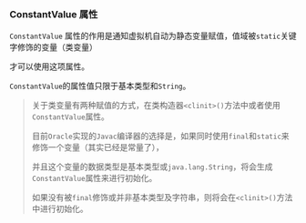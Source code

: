 ### ConstantValue 属性

`ConstantValue` 属性的作用是通知虚拟机自动为静态变量赋值，值域被`static`关键字修饰的变量（类变量）

才可以使用这项属性。

`ConstantValue`的属性值只限于基本类型和`String`。

> 关于类变量有两种赋值的方式，在类构造器`<clinit>()`方法中或者使用`ConstantValue`属性。
>
> 目前`Oracle`实现的`Javac`编译器的选择是，如果同时使用`final`和`static`来修饰一个变量（其实已经是常量了），
>
> 并且这个变量的数据类型是基本类型或`java.lang.String`，将会生成`ConstantValue`属性来进行初始化。
>
> 如果没有被`final`修饰或并非基本类型及字符串，则将会在`<clinit>()`方法中进行初始化。